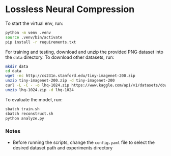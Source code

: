# Lossless Neural Compression

To start the virtual env, run:
```bash
python -m venv .venv
source .venv/bin/activate
pip install -r requirements.txt
```

For training and testing, download and unzip the provided PNG dataset into the `data` directory. To download other datasets, run:
```bash
mkdir data
cd data
wget -nc http://cs231n.stanford.edu/tiny-imagenet-200.zip
unzip tiny-imagenet-200.zip -d tiny-imagenet-200
curl -L -C - -o lhq-1024.zip https://www.kaggle.com/api/v1/datasets/download/dimensi0n/lhq-1024
unzip lhq-1024.zip -d lhq-1024
```

To evaluate the model, run:
```bash
sbatch train.sh
sbatch reconstruct.sh
python analyze.py
```

### Notes
- Before running the scripts, change the `config.yaml` file to select the desired dataset path and experiments directory